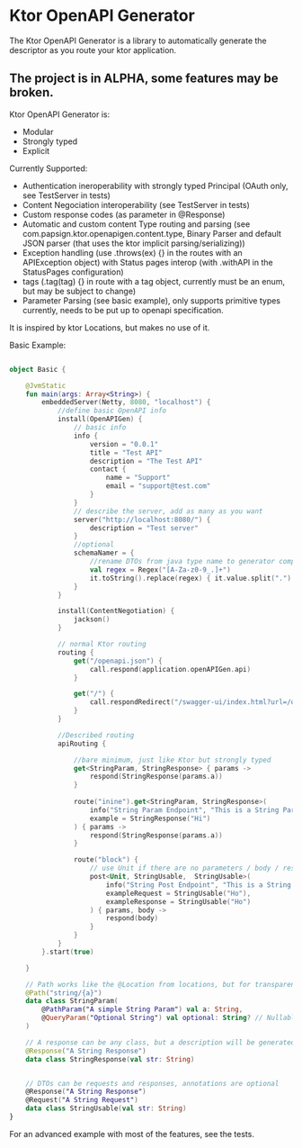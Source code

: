 # Ktor OpenAPI Generator
The Ktor OpenAPI Generator is a library to automatically generate the descriptor as you route your ktor application.

## The project is in ALPHA, some features may be broken.

Ktor OpenAPI Generator is:
- Modular
- Strongly typed
- Explicit

Currently Supported:
- Authentication ineroperability with strongly typed Principal (OAuth only, see TestServer in tests)
- Content Negociation interoperability (see TestServer in tests)
- Custom response codes (as parameter in @Response)
- Automatic and custom content Type routing and parsing (see com.papsign.ktor.openapigen.content.type, Binary Parser and default JSON parser (that uses the ktor implicit parsing/serializing))
- Exception handling (use .throws(ex) {} in the routes with an APIException object) with Status pages interop (with .withAPI in the StatusPages configuration)
- tags (.tag(tag) {} in route with a tag object, currently must be an enum, but may be subject to change)
- Parameter Parsing (see basic example), only supports primitive types currently, needs to be put up to openapi specification.

It is inspired by ktor Locations, but makes no use of it.

Basic Example:

```kotlin

object Basic {

    @JvmStatic
    fun main(args: Array<String>) {
        embeddedServer(Netty, 8080, "localhost") {
            //define basic OpenAPI info
            install(OpenAPIGen) {
                // basic info
                info {
                    version = "0.0.1"
                    title = "Test API"
                    description = "The Test API"
                    contact {
                        name = "Support"
                        email = "support@test.com"
                    }
                }
                // describe the server, add as many as you want
                server("http://localhost:8080/") {
                    description = "Test server"
                }
                //optional
                schemaNamer = {
                    //rename DTOs from java type name to generator compatible form
                    val regex = Regex("[A-Za-z0-9_.]+")
                    it.toString().replace(regex) { it.value.split(".").last() }.replace(Regex(">|<|, "), "_")
                }
            }

            install(ContentNegotiation) {
                jackson()
            }

            // normal Ktor routing
            routing {
                get("/openapi.json") {
                    call.respond(application.openAPIGen.api)
                }

                get("/") {
                    call.respondRedirect("/swagger-ui/index.html?url=/openapi.json", true)
                }
            }

            //Described routing
            apiRouting {

                //bare minimum, just like Ktor but strongly typed
                get<StringParam, StringResponse> { params ->
                    respond(StringResponse(params.a))
                }
                
                route("inine").get<StringParam, StringResponse>(
                    info("String Param Endpoint", "This is a String Param Endpoint"), // A Route module that describes an endpoint, it is optional
                    example = StringResponse("Hi")
                ) { params ->
                    respond(StringResponse(params.a))
                }

                route("block") {
                    // use Unit if there are no parameters / body / response
                    post<Unit, StringUsable,  StringUsable>(
                        info("String Post Endpoint", "This is a String Post Endpoint"),
                        exampleRequest = StringUsable("Ho"),
                        exampleResponse = StringUsable("Ho")
                    ) { params, body ->
                        respond(body)
                    }
                }
            }
        }.start(true)

    }

    // Path works like the @Location from locations, but for transparency we recommend only using it to extract the parameters
    @Path("string/{a}")
    data class StringParam(
        @PathParam("A simple String Param") val a: String,
        @QueryParam("Optional String") val optional: String? // Nullable Types are optional
    )

    // A response can be any class, but a description will be generated from the annotation
    @Response("A String Response")
    data class StringResponse(val str: String)


    // DTOs can be requests and responses, annotations are optional
    @Response("A String Response")
    @Request("A String Request")
    data class StringUsable(val str: String)
}
```

For an advanced example with most of the features, see the tests.


